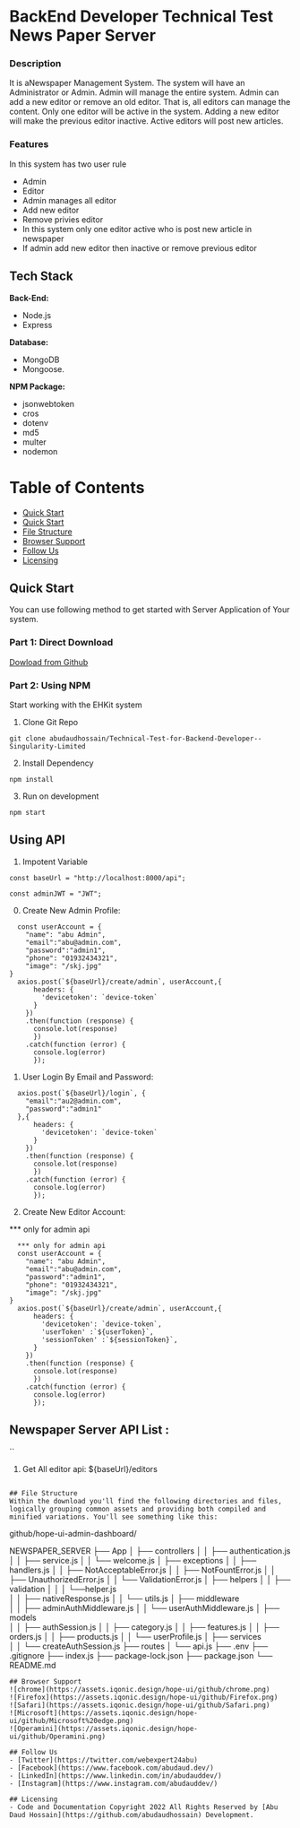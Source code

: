 # BackEnd Developer Technical Test News Paper Server


### Description
It is aNewspaper Management System. The system will have an Administrator or Admin. Admin will manage the entire system. Admin can add a new editor or remove an old editor. That is, all editors can manage the content. Only one editor will be active in the system. Adding a new editor will make the previous editor inactive. Active editors will post new articles.

### Features

In this system has two user rule
- Admin
- Editor 
- Admin manages all editor 
- Add new editor
- Remove privies editor
- In this system only one editor active who is post new article in newspaper 
- If admin add new editor then inactive or remove previous editor




## Tech Stack

**Back-End:** 
- Node.js
- Express

**Database:** 
- MongoDB
- Mongoose.

**NPM Package:**
- jsonwebtoken
- cros
- dotenv
- md5
- multer
- nodemon

# Table of Contents

  - [Quick Start](#quick-start)
  - [Quick Start](#Using-API)
  - [File Structure](#file-structure)
  - [Browser Support](#browser-support)
  - [Follow Us](#follow-us)
  - [Licensing](#licensing)

## Quick Start

You can use following method to get started with Server Application of Your system.

### Part 1: Direct Download
[Dowload from Github](https://github.com/abudaudhossain/Technical-Test-for-Backend-Developer--Singularity-Limited/archive/refs/heads/main.zip)

### Part 2: Using NPM
Start working with the EHKit system
1. Clone Git Repo
```
git clone abudaudhossain/Technical-Test-for-Backend-Developer--Singularity-Limited
```
2. Install Dependency
```
npm install
```

3. Run on development 
```
npm start
```

## Using API

1. Impotent Variable 
```
const baseUrl = "http://localhost:8000/api";

const adminJWT = "JWT";

```

0. Create New Admin Profile:

```
  const userAccount = {
    "name": "abu Admin",
    "email":"abu@admin.com",
    "password":"admin1",
    "phone": "01932434321",
    "image": "/skj.jpg"
}
  axios.post(`${baseUrl}/create/admin`, userAccount,{
      headers: {
        'devicetoken': `device-token`
      }
    })
    .then(function (response) {
      console.lot(response)
      })
    .catch(function (error) {
      console.log(error)
      });

```

1. User Login By Email and Password:

```
  axios.post(`${baseUrl}/login`, { 
    "email":"au2@admin.com",
    "password":"admin1"
  },{
      headers: {
        'devicetoken': `device-token`
      }
    })
    .then(function (response) {
      console.lot(response)
      })
    .catch(function (error) {
      console.log(error)
      });

```
2. Create New Editor Account:

 *** only for admin api

```
  *** only for admin api
  const userAccount = {
    "name": "abu Admin",
    "email":"abu@admin.com",
    "password":"admin1",
    "phone": "01932434321",
    "image": "/skj.jpg"
}
  axios.post(`${baseUrl}/create/admin`, userAccount,{
      headers: {
        'devicetoken': `device-token`,
        'userToken' :`${userToken}`,
        'sessionToken' :`${sessionToken}`,
      }
    })
    .then(function (response) {
      console.lot(response)
      })
    .catch(function (error) {
      console.log(error)
      });

```


## Newspaper Server API List : 
``
 1. Get All editor api: ${baseUrl}/editors

```

## File Structure
Within the download you'll find the following directories and files, logically grouping common assets and providing both compiled and minified variations. You'll see something like this:
```
github/hope-ui-admin-dashboard/

NEWSPAPER_SERVER
  ├── App
  │    ├── controllers
  │    │    ├── authentication.js
  │    │    ├── service.js
  │    │    └── welcome.js
  │    ├── exceptions
  │    │    ├── handlers.js
  │    │    ├── NotAcceptableError.js
  │    │    ├── NotFountError.js
  │    │    ├── UnauthorizedError.js
  │    │    └── ValidationError.js
  │    ├── helpers
  │    │    ├── validation
  │    │    │    └──helper.js    
  │    │    ├── nativeResponse.js
  │    │    └── utils.js
  │    ├── middleware  
  │    │    ├── adminAuthMiddleware.js
  │    │    └── userAuthMiddleware.js
  │    ├── models  
  │    │    ├── authSession.js
  │    │    ├── category.js
  │    │    ├── features.js
  │    │    ├── orders.js
  │    │    ├── products.js
  │    │    └── userProfile.js
  │    ├── services  
  │    │    └── createAuthSession.js
  ├── routes
  │    └── api.js
  ├── .env
  ├── .gitignore
  ├── index.js
  ├── package-lock.json
  ├── package.json
  └── README.md
```
## Browser Support
![chrome](https://assets.iqonic.design/hope-ui/github/chrome.png)
![Firefox](https://assets.iqonic.design/hope-ui/github/Firefox.png)
![Safari](https://assets.iqonic.design/hope-ui/github/Safari.png)
![Microsoft](https://assets.iqonic.design/hope-ui/github/Microsoft%20edge.png)
![Operamini](https://assets.iqonic.design/hope-ui/github/Operamini.png)

## Follow Us
- [Twitter](https://twitter.com/webexpert24abu)
- [Facebook](https://www.facebook.com/abudaud.dev/)
- [LinkedIn](https://www.linkedin.com/in/abudauddev/)
- [Instagram](https://www.instagram.com/abudauddev/)

## Licensing
- Code and Documentation Copyright 2022 All Rights Reserved by [Abu Daud Hossain](https://github.com/abudaudhossain) Development.
